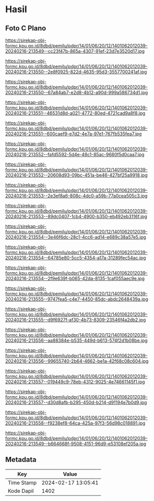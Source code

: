 # Hasil

## Foto C Plano

https://sirekap-obj-formc.kpu.go.id/8dbd/pemilu/pdpr/14/01/06/20/12/1401062012039-20240216-213549--cc23f47b-865a-4307-91ef-23d7e3520d17.jpg

https://sirekap-obj-formc.kpu.go.id/8dbd/pemilu/pdpr/14/01/06/20/12/1401062012039-20240216-213550--2e8f0925-822d-4635-95d3-3557700241af.jpg

https://sirekap-obj-formc.kpu.go.id/8dbd/pemilu/pdpr/14/01/06/20/12/1401062012039-20240216-213550--67a84ab7-e2d8-4b12-a90d-999a586734d1.jpg

https://sirekap-obj-formc.kpu.go.id/8dbd/pemilu/pdpr/14/01/06/20/12/1401062012039-20240216-213551--46531d8d-a021-4772-80ed-4721cad9a8f8.jpg

https://sirekap-obj-formc.kpu.go.id/8dbd/pemilu/pdpr/14/01/06/20/12/1401062012039-20240216-213551--600caef9-e7d2-4e7a-97e1-767fb535fea7.jpg

https://sirekap-obj-formc.kpu.go.id/8dbd/pemilu/pdpr/14/01/06/20/12/1401062012039-20240216-213552--fafd5592-5d4e-48c1-85ac-9680f5d0caa7.jpg

https://sirekap-obj-formc.kpu.go.id/8dbd/pemilu/pdpr/14/01/06/20/12/1401062012039-20240216-213552--20608d93-09bc-451a-be46-427bf25a9918.jpg

https://sirekap-obj-formc.kpu.go.id/8dbd/pemilu/pdpr/14/01/06/20/12/1401062012039-20240216-213553--2e3ef8a6-808c-4dc0-a59b-77a0cea505c3.jpg

https://sirekap-obj-formc.kpu.go.id/8dbd/pemilu/pdpr/14/01/06/20/12/1401062012039-20240216-213553--89dc0407-1cb4-4900-b350-eb492eb3116f.jpg

https://sirekap-obj-formc.kpu.go.id/8dbd/pemilu/pdpr/14/01/06/20/12/1401062012039-20240216-213554--3e46f6dc-28c1-4cc6-ad14-e689c38a57e5.jpg

https://sirekap-obj-formc.kpu.go.id/8dbd/pemilu/pdpr/14/01/06/20/12/1401062012039-20240216-213554--64785e80-5cc5-4354-a17a-31289fec54ac.jpg

https://sirekap-obj-formc.kpu.go.id/8dbd/pemilu/pdpr/14/01/06/20/12/1401062012039-20240216-213554--2f9e639f-b065-42da-8135-1caf055aec9e.jpg

https://sirekap-obj-formc.kpu.go.id/8dbd/pemilu/pdpr/14/01/06/20/12/1401062012039-20240216-213555--9747fea5-c4e7-4450-85dc-abdc2648439a.jpg

https://sirekap-obj-formc.kpu.go.id/8dbd/pemilu/pdpr/14/01/06/20/12/1401062012039-20240216-213555--d9f6927f-af30-4b73-8309-23546f4a2db2.jpg

https://sirekap-obj-formc.kpu.go.id/8dbd/pemilu/pdpr/14/01/06/20/12/1401062012039-20240216-213556--aa88384e-b535-449d-b613-574f2d1b08be.jpg

https://sirekap-obj-formc.kpu.go.id/8dbd/pemilu/pdpr/14/01/06/20/12/1401062012039-20240216-213556--99655740-2b64-4662-be1a-42f68c08c604.jpg

https://sirekap-obj-formc.kpu.go.id/8dbd/pemilu/pdpr/14/01/06/20/12/1401062012039-20240216-213557--019449c9-78eb-4312-9025-4e74661145f1.jpg

https://sirekap-obj-formc.kpu.go.id/8dbd/pemilu/pdpr/14/01/06/20/12/1401062012039-20240216-213557--d30d8afb-b295-450d-b214-d91194e7b0d9.jpg

https://sirekap-obj-formc.kpu.go.id/8dbd/pemilu/pdpr/14/01/06/20/12/1401062012039-20240216-213558--f9238ef8-64ca-425a-97f3-56d98c018891.jpg

https://sirekap-obj-formc.kpu.go.id/8dbd/pemilu/pdpr/14/01/06/20/12/1401062012039-20240216-213549--b664668f-9508-4151-96d9-e53108ef205a.jpg


## Metadata

| Key        | Value               |
| ---------- | ------------------- |
| Time Stamp | 2024-02-17 13:05:41 |
| Kode Dapil | 1402                |



